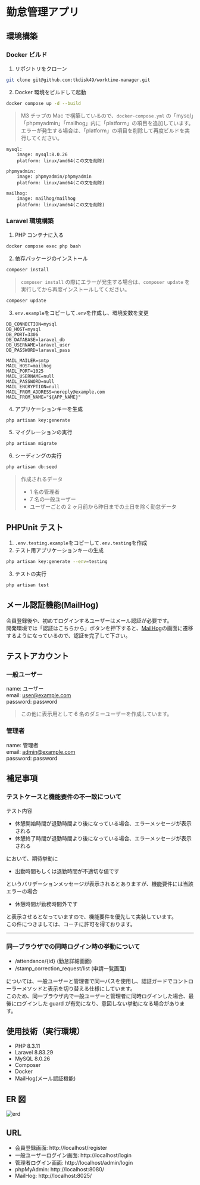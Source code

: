 # 勤怠管理アプリ

## 環境構築

### Docker ビルド

1. リポジトリをクローン

```zsh
git clone git@github.com:tkdisk49/worktime-manager.git
```

2. Docker 環境をビルドして起動

```zsh
docker compose up -d --build
```

> M3 チップの Mac で構築しているので、`docker-compose.yml` の「mysql」「phpmyadmin」「mailhog」内に「platform」の項目を追加しています。  
> エラーが発生する場合は、「platform」の項目を削除して再度ビルドを実行してください。

```text
mysql:
    image: mysql:8.0.26
    platform: linux/amd64(この文を削除)

phpmyadmin:
    image: phpmyadmin/phpmyadmin
    platform: linux/amd64(この文を削除)

mailhog:
    image: mailhog/mailhog
    platform: linux/amd64(この文を削除)
```

### Laravel 環境構築

1. PHP コンテナに入る

```zsh
docker compose exec php bash
```

2. 依存パッケージのインストール

```bash
composer install
```

> `composer install` の際にエラーが発生する場合は、`composer update` を実行してから再度インストールしてください。

```bash
composer update
```

3. `env.example`をコピーして`.env`を作成し、環境変数を変更

```env
DB_CONNECTION=mysql
DB_HOST=mysql
DB_PORT=3306
DB_DATABASE=laravel_db
DB_USERNAME=laravel_user
DB_PASSWORD=laravel_pass

MAIL_MAILER=smtp
MAIL_HOST=mailhog
MAIL_PORT=1025
MAIL_USERNAME=null
MAIL_PASSWORD=null
MAIL_ENCRYPTION=null
MAIL_FROM_ADDRESS=noreply@example.com
MAIL_FROM_NAME="${APP_NAME}"
```

4. アプリケーションキーを生成

```bash
php artisan key:generate
```

5. マイグレーションの実行

```bash
php artisan migrate
```

6. シーディングの実行

```bash
php artisan db:seed
```

> 作成されるデータ
>
> - 1 名の管理者
> - 7 名の一般ユーザー
> - ユーザーごとの 2 ヶ月前から昨日までの土日を除く勤怠データ

## PHPUnit テスト

1. `.env.testing.example`をコピーして`.env.testing`を作成
2. テスト用アプリケーションキーの生成

```bash
php artisan key:generate --env=testing
```

3. テストの実行

```bash
php artisan test
```

## メール認証機能(MailHog)

会員登録後や、初めてログインするユーザーはメール認証が必要です。  
開発環境では「認証はこちらから」ボタンを押下すると、[MailHog](http://localhost:8025/)の画面に遷移するようになっているので、認証を完了して下さい。

## テストアカウント

### 一般ユーザー

name: ユーザー  
email: user@example.com  
password: password

> この他に表示用として 6 名のダミーユーザーを作成しています。

### 管理者

name: 管理者  
email: admin@example.com  
password: password

## 補足事項

### テストケースと機能要件の不一致について

テスト内容

- 休憩開始時間が退勤時間より後になっている場合、エラーメッセージが表示される
- 休憩終了時間が退勤時間より後になっている場合、エラーメッセージが表示される

において、期待挙動に

- 出勤時間もしくは退勤時間が不適切な値です

というバリデーションメッセージが表示されるとありますが、機能要件には当該エラーの場合

- 休憩時間が勤務時間外です

と表示させるとなっていますので、機能要件を優先して実装しています。  
この件につきましては、コーチに許可を得ております。

---

### 同一ブラウザでの同時ログイン時の挙動について

- /attendance/{id} (勤怠詳細画面)
- /stamp_correction_request/list (申請一覧画面)

については、一般ユーザーと管理者で同一パスを使用し、認証ガードでコントローラーメソッドと表示を切り替える仕様にしています。  
このため、同一ブラウザ内で一般ユーザーと管理者に同時ログインした場合、最後にログインした guard が有効になり、意図しない挙動になる場合があります。

## 使用技術（実行環境）

- PHP 8.3.11
- Laravel 8.83.29
- MySQL 8.0.26
- Composer
- Docker
- MailHog(メール認証機能)

## ER 図

![erd](erd.png)

## URL

- 会員登録画面: http://localhost/register
- 一般ユーザーログイン画面: http://localhost/login
- 管理者ログイン画面: http://localhost/admin/login
- phpMyAdmin: http://localhost:8080/
- MailHog: http://localhost:8025/
